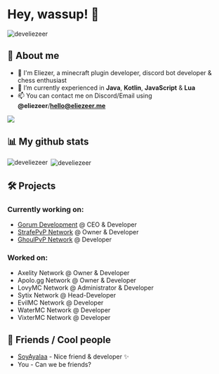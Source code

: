 # Hey, wassup! 👋

<p align="left"> <img src="https://komarev.com/ghpvc/?username=develiezeer&label=Profile%20views&color=0e75b6&style=flat" alt="develiezeer" /> </p>

## 📖 About me
- 👤 I'm Eliezer, a minecraft plugin developer, discord bot developer & chess enthusiast
- 🌱 I’m currently experienced in **Java**, **Kotlin**, **JavaScript** & **Lua**
- 📫 You can contact me on Discord/Email using **@eliezeer**/**hello@eliezeer.me**

<p align="left">
  <a href="https://skillicons.dev">
    <img src="https://skillicons.dev/icons?i=idea,vscode,java,kotlin,js,lua" />
  </a>
</p>

## 📊 My github stats
<p><img align="left" src="https://github-readme-stats.vercel.app/api/top-langs?username=develiezeer&show_icons=true&theme=dark&locale=en&layout=compact" alt="develiezeer" /></p>
<p>&nbsp;<img align="center" src="https://github-readme-stats.vercel.app/api?username=develiezeer&show_icons=true&theme=dark&locale=en" alt="develiezeer" /></p>

## 🛠️ Projects
### Currently working on:

* [Gorum Development](https://discord.gg/VQ7Jt4GNw8) @ CEO & Developer
* [StrafePvP Network](https://discord.gg/pSb4spEEZb) @ Owner & Developer
* [GhoulPvP Network](https://discord.gg/5ErpucCxHg) @ Developer

### Worked on:

* Axelity Network @ Owner & Developer
* Apolo.gg Network @ Owner & Developer
* LovyMC Network @ Administrator & Developer
* Sytix Network @ Head-Developer
* EvilMC Network @ Developer
* WaterMC Network @ Developer
* VixterMC Network @ Developer

## 🤜 Friends / Cool people
* [SoyAyalaa](https://github.com/SoyAyalaa) - Nice friend & developer ✨
* You - Can we be friends?

